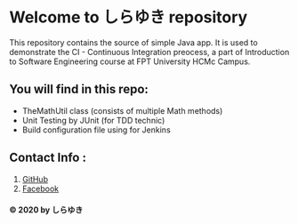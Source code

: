 # Welcome to しらゆき  repository
This repository contains the source of simple Java app. It is used to demonstrate the CI - Continuous Integration preocess, a part of Introduction to Software Engineering course at FPT University HCMc Campus.

## You will find in this repo: 
* TheMathUtil class (consists of multiple Math methods)
* Unit Testing by JUnit (for TDD technic)
* Build configuration file using for Jenkins

## Contact Info :
1. [GitHub](http://github.com/shirayuki1)
2. [Facebook](https://facebook.com/shirayuki.1509)

####  © 2020 by しらゆき
 